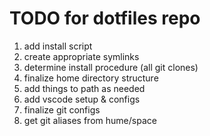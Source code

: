 # TODO for dotfiles repo

1. add install script
2. create appropriate symlinks
3. determine install procedure (all git clones)
4. finalize home directory structure
5. add things to path as needed
6. add vscode setup & configs
7. finalize git configs
8. get git aliases from hume/space
